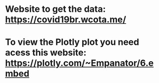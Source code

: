 # Website to get the data: https://covid19br.wcota.me/
# To view the Plotly plot you need acess this website: https://plotly.com/~Empanator/6.embed
